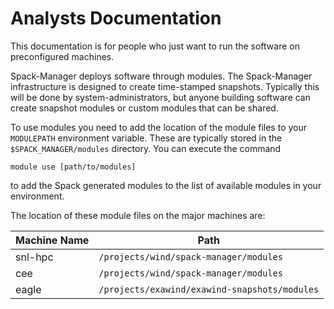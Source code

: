 # Analysts Documentation

This documentation is for people who just want to run the software on preconfigured machines. 

Spack-Manager deploys software through modules. The Spack-Manager infrastructure is designed to create time-stamped snapshots. Typically this will be done by system-administrators, but anyone building software can create snapshot modules or custom modules that can be shared.

To use modules you need to add the location of the module files to your `MODULEPATH` environment variable.  These are typically stored in the `$SPACK_MANAGER/modules` directory.  You can execute the command
```
module use [path/to/modules]
```
to add the Spack generated modules to the list of available modules in your environment.

The location of these module files on the major machines are:

| Machine Name | Path |
|--------------|------|
| snl-hpc | `/projects/wind/spack-manager/modules` |
| cee | `/projects/wind/spack-manager/modules` |
| eagle | `/projects/exawind/exawind-snapshots/modules` |
